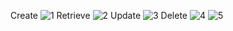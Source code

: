 Create
![1](https://github.com/mingdewu/laravel/assets/51104897/f7485e65-a07b-4747-b4bb-ebf2491b063d)
Retrieve
![2](https://github.com/mingdewu/laravel/assets/51104897/2d46d90c-9fd9-4d94-a693-3b216ec32ce9)
Update
![3](https://github.com/mingdewu/laravel/assets/51104897/121f8d3e-5fe2-46dd-990d-5902d96f3008)
Delete
![4](https://github.com/mingdewu/laravel/assets/51104897/3ed41cae-415e-4102-a969-6f71f3189400)
![5](https://github.com/mingdewu/laravel/assets/51104897/907aa3d6-6f33-4851-9e7e-f20272516043)
